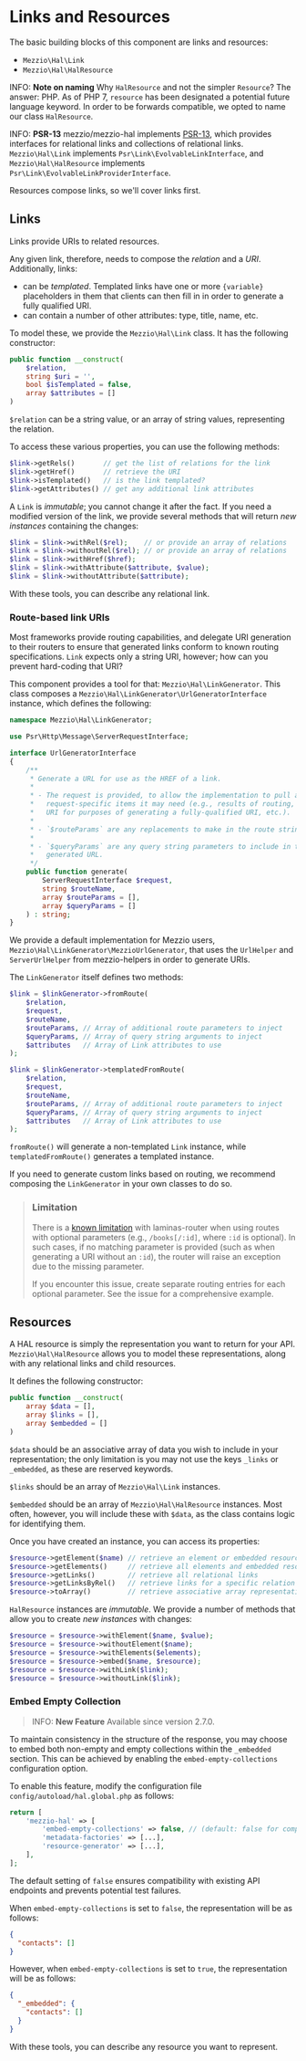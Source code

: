 # Links and Resources

The basic building blocks of this component are links and resources:

- `Mezzio\Hal\Link`
- `Mezzio\Hal\HalResource`

INFO: **Note on naming**
Why `HalResource` and not the simpler `Resource`?
The answer: PHP.
As of PHP 7, `resource` has been designated a potential future language keyword.
In order to be forwards compatible, we opted to name our class `HalResource`.

INFO: **PSR-13**
mezzio/mezzio-hal implements [PSR-13](https://www.php-fig.org/psr/psr-13/), which provides interfaces for relational links and collections of relational links.
`Mezzio\Hal\Link` implements `Psr\Link\EvolvableLinkInterface`, and `Mezzio\Hal\HalResource` implements `Psr\Link\EvolvableLinkProviderInterface`.

Resources compose links, so we'll cover links first.

## Links

Links provide URIs to related resources.

Any given link, therefore, needs to compose the _relation_ and a _URI_.
Additionally, links:

- can be _templated_. Templated links have one or more `{variable}` placeholders
  in them that clients can then fill in in order to generate a fully qualified
  URI.
- can contain a number of other attributes: type, title, name, etc.

To model these, we provide the `Mezzio\Hal\Link` class. It has the
following constructor:

```php
public function __construct(
    $relation,
    string $uri = '',
    bool $isTemplated = false,
    array $attributes = []
)
```

`$relation` can be a string value, or an array of string values, representing
the relation.

To access these various properties, you can use the following methods:

```php
$link->getRels()       // get the list of relations for the link
$link->getHref()       // retrieve the URI
$link->isTemplated()   // is the link templated?
$link->getAttributes() // get any additional link attributes
```

A `Link` is _immutable_; you cannot change it after the fact. If you need a
modified version of the link, we provide several methods that will return _new
instances_ containing the changes:

```php
$link = $link->withRel($rel);    // or provide an array of relations
$link = $link->withoutRel($rel); // or provide an array of relations
$link = $link->withHref($href);
$link = $link->withAttribute($attribute, $value);
$link = $link->withoutAttribute($attribute);
```

With these tools, you can describe any relational link.

### Route-based link URIs

Most frameworks provide routing capabilities, and delegate URI generation to
their routers to ensure that generated links conform to known routing
specifications. `Link` expects only a string URI, however; how can you prevent
hard-coding that URI?

This component provides a tool for that: `Mezzio\Hal\LinkGenerator`.
This class composes a `Mezzio\Hal\LinkGenerator\UrlGeneratorInterface`
instance, which defines the following:

```php
namespace Mezzio\Hal\LinkGenerator;

use Psr\Http\Message\ServerRequestInterface;

interface UrlGeneratorInterface
{
    /**
     * Generate a URL for use as the HREF of a link.
     *
     * - The request is provided, to allow the implementation to pull any
     *   request-specific items it may need (e.g., results of routing, original
     *   URI for purposes of generating a fully-qualified URI, etc.).
     *
     * - `$routeParams` are any replacements to make in the route string.
     *
     * - `$queryParams` are any query string parameters to include in the
     *   generated URL.
     */
    public function generate(
        ServerRequestInterface $request,
        string $routeName,
        array $routeParams = [],
        array $queryParams = []
    ) : string;
}
```

We provide a default implementation for Mezzio users,
`Mezzio\Hal\LinkGenerator\MezzioUrlGenerator`,  that uses the
`UrlHelper` and `ServerUrlHelper` from mezzio-helpers in order to
generate URIs.

The `LinkGenerator` itself defines two methods:

```php
$link = $linkGenerator->fromRoute(
    $relation,
    $request,
    $routeName,
    $routeParams, // Array of additional route parameters to inject
    $queryParams, // Array of query string arguments to inject
    $attributes   // Array of Link attributes to use
);

$link = $linkGenerator->templatedFromRoute(
    $relation,
    $request,
    $routeName,
    $routeParams, // Array of additional route parameters to inject
    $queryParams, // Array of query string arguments to inject
    $attributes   // Array of Link attributes to use
);
```

`fromRoute()` will generate a non-templated `Link` instance, while
`templatedFromRoute()` generates a templated instance.

If you need to generate custom links based on routing, we recommend composing
the `LinkGenerator` in your own classes to do so.

> ### Limitation
>
> There is a [known limitation](https://github.com/zendframework/zend-expressive-hal/issues/5)
> with laminas-router when using routes with optional parameters (e.g., `/books[/:id]`,
> where `:id` is optional). In such cases, if no matching parameter is provided
> (such as when generating a URI without an `:id`), the router will raise an
> exception due to the missing parameter.
>
> If you encounter this issue, create separate routing entries for each optional
> parameter. See the issue for a comprehensive example.

## Resources

A HAL resource is simply the representation you want to return for your API.
`Mezzio\Hal\HalResource` allows you to model these representations,
along with any relational links and child resources.

It defines the following constructor:

```php
public function __construct(
    array $data = [],
    array $links = [],
    array $embedded = []
)
```

`$data` should be an associative array of data you wish to include in your
representation; the only limitation is you may not use the keys `_links` or
`_embedded`, as these are reserved keywords.

`$links` should be an array of `Mezzio\Hal\Link` instances.

`$embedded` should be an array of `Mezzio\Hal\HalResource` instances.
Most often, however, you will include these with `$data`, as the class contains
logic for identifying them.

Once you have created an instance, you can access its properties:

```php
$resource->getElement($name) // retrieve an element or embedded resource by name
$resource->getElements()     // retrieve all elements and embedded resources
$resource->getLinks()        // retrieve all relational links
$resource->getLinksByRel()   // retrieve links for a specific relation
$resource->toArray()         // retrieve associative array representation
```

`HalResource` instances are _immutable_. We provide a number of methods that
allow you to create _new instances_ with changes:

```php
$resource = $resource->withElement($name, $value);
$resource = $resource->withoutElement($name);
$resource = $resource->withElements($elements);
$resource = $resource->embed($name, $resource);
$resource = $resource->withLink($link);
$resource = $resource->withoutLink($link);
```

### Embed Empty Collection

> INFO: **New Feature**
> Available since version 2.7.0.

To maintain consistency in the structure of the response, you may choose to embed both non-empty and empty collections within the `_embedded` section. This can be achieved by enabling the `embed-empty-collections` configuration option.

To enable this feature, modify the configuration file `config/autoload/hal.global.php` as follows:

```php
return [
    'mezzio-hal' => [
        'embed-empty-collections' => false, // (default: false for compatibility reasons)
        'metadata-factories' => [...],
        'resource-generator' => [...],
    ],
];
```

The default setting of `false` ensures compatibility with existing API endpoints and prevents potential test failures.

When `embed-empty-collections` is set to `false`, the representation will be as follows:

```json
{
  "contacts": []
}
```

However, when `embed-empty-collections` is set to `true`, the representation will be as follows:

```json
{
  "_embedded": {
    "contacts": []
  }
}
```

With these tools, you can describe any resource you want to represent.
